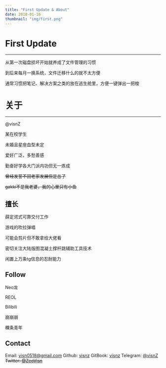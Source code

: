 ```yaml
---
title: "First Update & About"
date: 2018-01-16
thumbnail: "img/first.png"
---
```


# First Update
---
从第一次磁盘损坏开始就养成了文件管理的习惯

到后来每月一换系统，文件迁移什么的就不太方便

通常习惯把笔记、解决方案之类的放在逃生舱里，方便一键弹出一把梭


# 关于
---

@visnZ

某在校学生

未婚且星座血型未定

爱好广泛，多愁善感

勤奋好学各大门派内功但无一炼成

~~曾经发誓不回老家发展但是怂了~~

~~gakki不是我老婆，我的心里只有小鱼~~

## 擅长

薛定谔式可靠交付工作

游戏的吹拉弹唱

可能会剪片但不敢拿给大佬看

密切关注大陆版图混凝土撑杆跳辅助工具技术

闲置上万条tg信息的忍耐能力

## Follow

Neo龙

REOL

Bilibili

崩崩崩

粿条青年

## Contact

Email: visn0518@gmail.com
Github: [visnz](https://github.com/visnz)
GitBook: [visnz](https://www.gitbook.com/@visnz)
Telegram: [@visnZ](https://t.me/visnZ)
~~Twitter: [@ZeoVisn](https://twitter.com/ZeoVisn)~~

